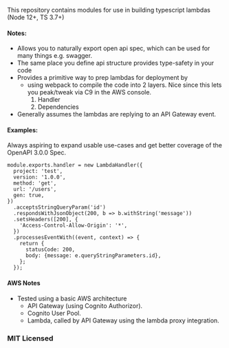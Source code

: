 This repository contains modules for use in building typescript lambdas (Node 12+, TS 3.7+)

#### Notes:

- Allows you to naturally export open api spec, which can be used for many things e.g. swagger.
- The same place you define api structure provides type-safety in your code
- Provides a primitive way to prep lambdas for deployment by
  - using webpack to compile the code into 2 layers. Nice since this lets you peak/tweak via C9 in the AWS console.
    1. Handler
    2. Dependencies
- Generally assumes the lambdas are replying to an API Gateway event.

#### Examples:

Always aspiring to expand usable use-cases and get better coverage of the OpenAPI 3.0.0 Spec.

```
module.exports.handler = new LambdaHandler({
  project: 'test',
  version: '1.0.0',
  method: 'get',
  url: '/users',
  gen: true,
})
  .acceptsStringQueryParam('id')
  .respondsWithJsonObject(200, b => b.withString('message'))
  .setsHeaders([200], {
    'Access-Control-Allow-Origin': '*',
  })
  .processesEventWith((event, context) => {
    return {
      statusCode: 200,
      body: {message: e.queryStringParameters.id},
    };
  });
```

#### AWS Notes

- Tested using a basic AWS architecture
  - API Gateway (using Cognito Authorizor).
  - Cognito User Pool.
  - Lambda, called by API Gateway using the lambda proxy integration.

### MIT Licensed
